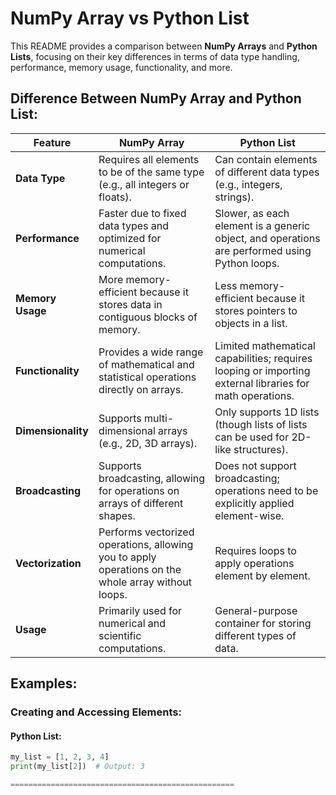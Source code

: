 # NumPy Array vs Python List

This README provides a comparison between **NumPy Arrays** and **Python Lists**, focusing on their key differences in terms of data type handling, performance, memory usage, functionality, and more.

## Difference Between NumPy Array and Python List:

| Feature              | NumPy Array                                    | Python List                           |
|----------------------|------------------------------------------------|---------------------------------------|
| **Data Type**         | Requires all elements to be of the same type (e.g., all integers or floats). | Can contain elements of different data types (e.g., integers, strings). |
| **Performance**       | Faster due to fixed data types and optimized for numerical computations. | Slower, as each element is a generic object, and operations are performed using Python loops. |
| **Memory Usage**      | More memory-efficient because it stores data in contiguous blocks of memory. | Less memory-efficient because it stores pointers to objects in a list. |
| **Functionality**     | Provides a wide range of mathematical and statistical operations directly on arrays. | Limited mathematical capabilities; requires looping or importing external libraries for math operations. |
| **Dimensionality**    | Supports multi-dimensional arrays (e.g., 2D, 3D arrays). | Only supports 1D lists (though lists of lists can be used for 2D-like structures). |
| **Broadcasting**      | Supports broadcasting, allowing for operations on arrays of different shapes. | Does not support broadcasting; operations need to be explicitly applied element-wise. |
| **Vectorization**     | Performs vectorized operations, allowing you to apply operations on the whole array without loops. | Requires loops to apply operations element by element. |
| **Usage**             | Primarily used for numerical and scientific computations. | General-purpose container for storing different types of data. |

## Examples:

### Creating and Accessing Elements:

#### Python List:
```python
my_list = [1, 2, 3, 4]
print(my_list[2])  # Output: 3

==================================================